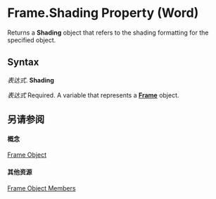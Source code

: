 
# Frame.Shading Property (Word)

Returns a  **Shading** object that refers to the shading formatting for the specified object.


## Syntax

 _表达式_. **Shading**

 _表达式_ Required. A variable that represents a **[Frame](d36d3361-9e93-7dd9-b8c9-0ce503e03810.md)** object.


## 另请参阅


#### 概念


[Frame Object](d36d3361-9e93-7dd9-b8c9-0ce503e03810.md)
#### 其他资源


[Frame Object Members](http://msdn.microsoft.com/library/0db55cff-e185-d4da-95b3-9c2c789cb5fe%28Office.15%29.aspx)